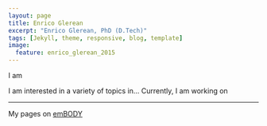 ```yaml
---
layout: page
title: Enrico Glerean
excerpt: "Enrico Glerean, PhD (D.Tech)"
tags: [Jekyll, theme, responsive, blog, template]
image:
  feature: enrico_glerean_2015
---
```


I am 

I am interested in a variety of topics in... Currently, I am working on 

---

My pages on  [emBODY](https://git.becs.aalto.fi/eglerean/embody/tree/master)  

